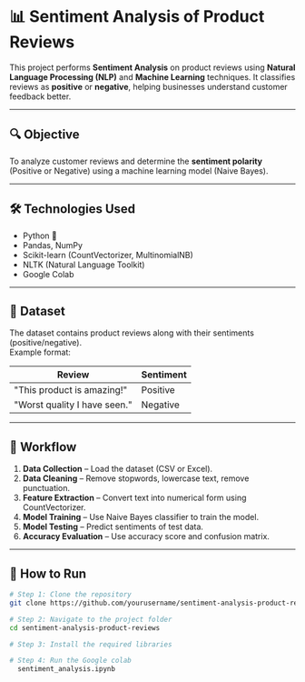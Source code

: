 # 📊 Sentiment Analysis of Product Reviews

This project performs **Sentiment Analysis** on product reviews using **Natural Language Processing (NLP)** and **Machine Learning** techniques. It classifies reviews as **positive** or **negative**, helping businesses understand customer feedback better.

---

## 🔍 Objective

To analyze customer reviews and determine the **sentiment polarity** (Positive or Negative) using a machine learning model (Naive Bayes).

---

## 🛠️ Technologies Used

- Python 🐍
- Pandas, NumPy
- Scikit-learn (CountVectorizer, MultinomialNB)
- NLTK (Natural Language Toolkit)
- Google Colab

---

## 📁 Dataset

The dataset contains product reviews along with their sentiments (positive/negative).  
Example format:

| Review                         | Sentiment |
|-------------------------------|-----------|
| "This product is amazing!"    | Positive  |
| "Worst quality I have seen."  | Negative  |

---

## 🔄 Workflow

1. **Data Collection** – Load the dataset (CSV or Excel).
2. **Data Cleaning** – Remove stopwords, lowercase text, remove punctuation.
3. **Feature Extraction** – Convert text into numerical form using CountVectorizer.
4. **Model Training** – Use Naive Bayes classifier to train the model.
5. **Model Testing** – Predict sentiments of test data.
6. **Accuracy Evaluation** – Use accuracy score and confusion matrix.

---

## 📌 How to Run

```bash
# Step 1: Clone the repository
git clone https://github.com/yourusername/sentiment-analysis-product-reviews.git

# Step 2: Navigate to the project folder
cd sentiment-analysis-product-reviews

# Step 3: Install the required libraries

# Step 4: Run the Google colab
  sentiment_analysis.ipynb
